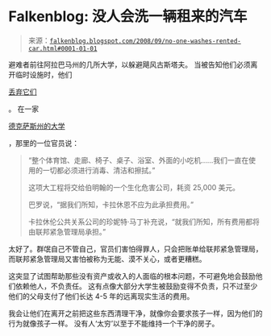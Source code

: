<!--yml

category: 未分类

date: 2024-05-12 22:59:01

-->

# Falkenblog: 没人会洗一辆租来的汽车

> 来源：[`falkenblog.blogspot.com/2008/09/no-one-washes-rented-car.html#0001-01-01`](http://falkenblog.blogspot.com/2008/09/no-one-washes-rented-car.html#0001-01-01)

避难者前往阿拉巴马州的几所大学，以躲避飓风古斯塔夫。 当被告知他们必须离开临时设施时，他们

[丢弃它们](http://www.waaytv.com/global/story.asp?s=8981423)

。 在一家

[德克萨斯州的大学](http://www.waff.com/Global/story.asp?S=8973555)

，那里的一位官员说：

> “整个体育馆、走廊、椅子、桌子、浴室、外面的小吃机……我们一直在使用的一切都必须进行消毒、清洁和擦拭。”
> 
> 这项大工程将交给伯明翰的一个生化危害公司，耗资 25,000 美元。
> 
> 巴罗说，“据我们所知，卡拉休恩不应为此承担费用。”
> 
> 卡拉休伦公共关系公司的珍妮特·马丁补充说，“就我们所知，所有费用都将由联邦紧急管理局承担。”

太好了。群氓自己不管自己，官员们害怕得罪人，只会把账单给联邦紧急管理局，而联邦紧急管理局又害怕被称为无能、漠不关心，或者更糟糕。

这突显了试图帮助那些没有资产或收入的人面临的根本问题，不可避免地会鼓励他们依赖他人，不负责任。 这有点像大部分大学生被鼓励变得不负责，只不过至少他们的父母支付了他们长达 4-5 年的远离现实生活的费用。

我会让他们在离开之前把这些东西清理干净，就像你会要求孩子一样，因为他们的行为就像孩子一样。 没有人‘太穷’以至于不能维持一个干净的房子。
